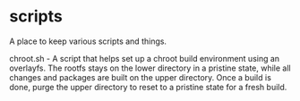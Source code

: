 # scripts
A place to keep various scripts and things.

chroot.sh - A script that helps set up a chroot build environment using an overlayfs. The rootfs stays on the lower directory in a pristine state, while all changes and packages are built on the upper directory. Once a build is done, purge the upper directory to reset to a pristine state for a fresh build.
